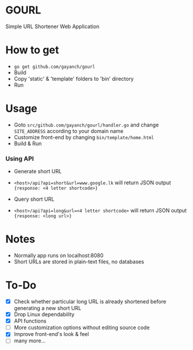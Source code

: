 # GOURL
 Simple URL Shortener Web Application

# How to get
* `go get github.com/gayanch/gourl`
* Build
* Copy 'static' & 'template' folders to 'bin' directory
* Run

# Usage
 * Goto `src/github.com/gayanch/gourl/handler.go` and change `SITE_ADDRESS` according to your domain name
 * Customize front-end by changing `bin/template/home.html`
 * Build & Run

### Using API
 * Generate short URL
  * `<host>/api?api=short&url=www.google.lk` will return JSON output `{response: <4 letter shortcode>}`

 * Query short URL
  * `<host>/api?api=long&url=<4 letter shortcode>` will return JSON output `{response: <long url>}`


# Notes
* Normally app runs on localhost:8080
* Short URLs are stored in plain-text files, no databases

# To-Do
- [x] Check whether particular long URL is already shortened before generating a new short URL
- [x] Drop Linux dependability
- [x] API functions
- [ ] More customization options without editing source code
- [x] Improve front-end's look & feel
- [ ] many more...
